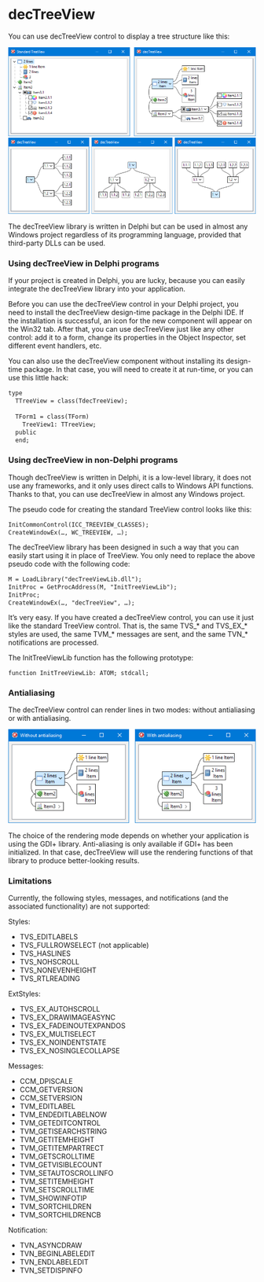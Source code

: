 # decTreeView

You can use decTreeView control to display a tree structure like this:

![decTreeView](https://raw.githubusercontent.com/DenisAnisimov/decTreeView/master/Img/decTreeView.png)
![decTreeView](https://raw.githubusercontent.com/DenisAnisimov/decTreeView/master/Img/decTreeViewStyle.png)

The decTreeView library is written in Delphi but can be used in almost any Windows project regardless of its programming language, provided that third-party DLLs can be used.

### Using decTreeView in Delphi programs

If your project is created in Delphi, you are lucky, because you can easily integrate the decTreeView library into your application.

Before you can use the decTreeView control in your Delphi project, you need to install the decTreeView design-time package in the Delphi IDE. If the installation is successful, an icon for the new component will appear on the Win32 tab. After that, you can use decTreeView just like any other control: add it to a form, change its properties in the Object Inspector, set different event handlers, etc.

You can also use the decTreeView component without installing its design-time package. In that case, you will need to create it at run-time, or you can use this little hack:

```
type
  TTreeView = class(TdecTreeView);

  TForm1 = class(TForm)
    TreeView1: TTreeView;
  public
  end;
```

### Using decTreeView in non-Delphi programs

Though decTreeView is written in Delphi, it is a low-level library, it does not use any frameworks, and it only uses direct calls to Windows API functions. Thanks to that, you can use decTreeView in almost any Windows project.

The pseudo code for creating the standard TreeView control looks like this:

```
InitCommonControl(ICC_TREEVIEW_CLASSES);
CreateWindowEx(…, WC_TREEVIEW, …);
```

The decTreeView library has been designed in such a way that you can easily start using it in place of TreeView. You only need to replace the above pseudo code with the following code:

```
M = LoadLibrary("decTreeViewLib.dll");
InitProc = GetProcAddress(M, "InitTreeViewLib");
InitProc;
CreateWindowEx(…, "decTreeView", …);
```
It’s very easy. If you have created a decTreeView control, you can use it just like the standard TreeView control. That is, the same TVS_* and TVS_EX_* styles are used, the same TVM_* messages are sent, and the same TVN_* notifications are processed.

The InitTreeViewLib function has the following prototype:

```
function InitTreeViewLib: ATOM; stdcall;
```

### Antialiasing

The decTreeView control can render lines in two modes: without antialiasing or with antialiasing.

![decTreeView](https://raw.githubusercontent.com/DenisAnisimov/decTreeView/master/Img/decTreeViewAntialiasing.png)

The choice of the rendering mode depends on whether your application is using the GDI+ library. Anti-aliasing is only available if GDI+ has been initialized. In that case, decTreeView will use the rendering functions of that library to produce better-looking results.

### Limitations

Currently, the following styles, messages, and notifications (and the associated functionality) are not supported:

Styles:
- TVS_EDITLABELS
- TVS_FULLROWSELECT (not applicable)
- TVS_HASLINES
- TVS_NOHSCROLL
- TVS_NONEVENHEIGHT
- TVS_RTLREADING

ExtStyles:
- TVS_EX_AUTOHSCROLL
- TVS_EX_DRAWIMAGEASYNC
- TVS_EX_FADEINOUTEXPANDOS
- TVS_EX_MULTISELECT
- TVS_EX_NOINDENTSTATE
- TVS_EX_NOSINGLECOLLAPSE

Messages:
- CCM_DPISCALE
- CCM_GETVERSION
- CCM_SETVERSION
- TVM_EDITLABEL
- TVM_ENDEDITLABELNOW
- TVM_GETEDITCONTROL
- TVM_GETISEARCHSTRING
- TVM_GETITEMHEIGHT
- TVM_GETITEMPARTRECT
- TVM_GETSCROLLTIME
- TVM_GETVISIBLECOUNT
- TVM_SETAUTOSCROLLINFO
- TVM_SETITEMHEIGHT
- TVM_SETSCROLLTIME
- TVM_SHOWINFOTIP
- TVM_SORTCHILDREN
- TVM_SORTCHILDRENCB

Notification:
- TVN_ASYNCDRAW
- TVN_BEGINLABELEDIT
- TVN_ENDLABELEDIT
- TVN_SETDISPINFO
